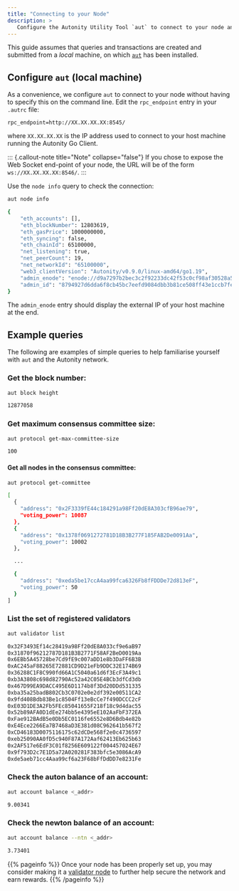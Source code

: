 ```yaml
---
title: "Connecting to your Node"
description: >
   Configure the Autonity Utility Tool `aut` to connect to your node and perform some simple queries.
---
```


This guide assumes that queries and transactions are created and submitted from a _local_ machine, on which [`aut`](/account-holders/setup-aut/) has been installed.

## Configure `aut` (local machine)

As a convenience, we configure `aut` to connect to your node without having to specify this on the command line. Edit the `rpc_endpoint` entry in your `.autrc` file:

```
rpc_endpoint=http://XX.XX.XX.XX:8545/
```

where `XX.XX.XX.XX` is the IP address used to connect to your host machine running the Autonity Go Client.

::: {.callout-note title="Note" collapse="false"}
If you chose to expose the Web Socket end-point of your node, the URL will be of the form `ws://XX.XX.XX.XX:8546/`.
:::

Use the `node info` query to check the connection:

```bash
aut node info
```
```bash
{
    "eth_accounts": [],
    "eth_blockNumber": 12803619,
    "eth_gasPrice": 1000000000,
    "eth_syncing": false,
    "eth_chainId": 65100000,
    "net_listening": true,
    "net_peerCount": 19,
    "net_networkId": "65100000",
    "web3_clientVersion": "Autonity/v0.9.0/linux-amd64/go1.19",
    "admin_enode": "enode://d9a7297b2bec3c2f92233dc42f53c0cf98af30528a56765b102d9e28be2a760b7fd3045790246d1a5836af9a8ea5d2dbcc9b56864f6391045ba76391d9db931e@77.86.9.81:30303",
    "admin_id": "8794927d6dda6f8cb45bc7eefd9084dbb3b81ce508ff43e1ccb7fe904ccd2cfc"
}
```

The `admin_enode` entry should display the external IP of your host machine at the end.

<!-- TODO: put these examples in their own section?  Arguably they aren't specific to node operators. -->

## Example queries

The following are examples of simple queries to help familiarise yourself with  `aut` and the Autonity network.

### Get the block number:

```bash
aut block height
```
```bash
12877058
```
### Get maximum consensus committee size:

```bash
aut protocol get-max-committee-size
```
```bash
100
```

#### Get all nodes in the consensus committee:

```bash
aut protocol get-committee
```
```bash
[
  {
    "address": "0x2F3339fE44c184291a98Ff20dE8A303cfB96ae79",
    "voting_power": 10087
  },
  {
    "address": "0x1378f0691272781D18B3B277F185FAB2De0091Aa",
    "voting_power": 10002
  },

  ...

  {
    "address": "0xeda5be17ccA4aa99fca6326Fb8fFDDDe72d813eF",
    "voting_power": 50
  }
]
```

### List the set of registered validators

```bash
aut validator list
```
```bash
0x32F3493Ef14c28419a98Ff20dE8A033cf9e6aB97
0x31870f96212787D181B3B2771F58AF2BeD0019Aa
0x6EBb5A45728be7Cd9fE9c007aDD1e8b3DaFF6B3B
0xAC245aF88265E72881CD9D21eFb9DDC32E174B69
0x36288C1F8C990fd66A1C5040a61d6f3EcF3A49c1
0xb3A3808c698d82790Ac52a42C05E4BCb3dfCd3db
0x467D99EA9DACC495E6D1174b8f3Dd20DDd531335
0xba35a25badB802Cb3C0702e0e2df392e00511CA2
0x9fd408Bdb83Be1c8504Ff13eBcCe7f490DCCC2cF
0xE03D1DE3A2Fb5FEc85041655F218f18c9d4dac55
0x52b89AFA0D1dEe274bb5e4395eE102AaFbF372EA
0xFae912BAdB5e0Db5EC0116fe6552e8D6Bdb4e82b
0xE4Ece2266Ea7B7468aD3E381d08C962641b567f2
0xCD46183D0075116175c62dCDe568f2e0c4736597
0xeb25090AA0fD5c940F87A172Aaf62413Eb625b63
0x2AF517e6EdF3C01f8256E609122f004457024E67
0x9f793D2c7E1D5a72A020281F383bfc5e3086AcA9
0xde5aeb71cc4Aaa99cf6a23F68bFfDdDD7e8231Fe
```

### Check the auton balance of an account:

```bash
aut account balance <_addr>
```
```bash
9.00341
```

### Check the newton balance of an account:

```bash
aut account balance --ntn <_addr>
```
```bash
3.73401
```

{{% pageinfo %}}
Once your node has been properly set up, you may consider making it a [validator node](/validators/) to further help secure the network and earn rewards.
{{% /pageinfo %}}
